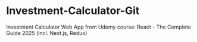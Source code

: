 # Investment-Calculator-Git
Investment Calculator Web App from Udemy course: React - The Complete Guide 2025 (incl. Next.js, Redux)
